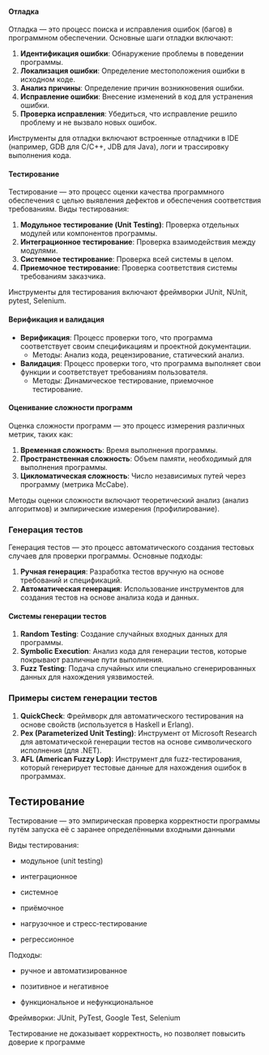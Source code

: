#### Отладка

Отладка — это процесс поиска и исправления ошибок (багов) в программном обеспечении. Основные шаги отладки включают:

1. **Идентификация ошибки**: Обнаружение проблемы в поведении программы.
2. **Локализация ошибки**: Определение местоположения ошибки в исходном коде.
3. **Анализ причины**: Определение причин возникновения ошибки.
4. **Исправление ошибки**: Внесение изменений в код для устранения ошибки.
5. **Проверка исправления**: Убедиться, что исправление решило проблему и не вызвало новых ошибок.

Инструменты для отладки включают встроенные отладчики в IDE (например, GDB для C/C++, JDB для Java), логи и трассировку выполнения кода.

#### Тестирование

Тестирование — это процесс оценки качества программного обеспечения с целью выявления дефектов и обеспечения соответствия требованиям. Виды тестирования:

1. **Модульное тестирование (Unit Testing)**: Проверка отдельных модулей или компонентов программы.
2. **Интеграционное тестирование**: Проверка взаимодействия между модулями.
3. **Системное тестирование**: Проверка всей системы в целом.
4. **Приемочное тестирование**: Проверка соответствия системы требованиям заказчика.

Инструменты для тестирования включают фреймворки JUnit, NUnit, pytest, Selenium.

#### Верификация и валидация

- **Верификация**: Процесс проверки того, что программа соответствует своим спецификациям и проектной документации.
    - Методы: Анализ кода, рецензирование, статический анализ.
- **Валидация**: Процесс проверки того, что программа выполняет свои функции и соответствует требованиям пользователя.
    - Методы: Динамическое тестирование, приемочное тестирование.

#### Оценивание сложности программ

Оценка сложности программ — это процесс измерения различных метрик, таких как:

1. **Временная сложность**: Время выполнения программы.
2. **Пространственная сложность**: Объем памяти, необходимый для выполнения программы.
3. **Цикломатическая сложность**: Число независимых путей через программу (метрика McCabe).

Методы оценки сложности включают теоретический анализ (анализ алгоритмов) и эмпирические измерения (профилирование).

### Генерация тестов

Генерация тестов — это процесс автоматического создания тестовых случаев для проверки программы. Основные подходы:

1. **Ручная генерация**: Разработка тестов вручную на основе требований и спецификаций.
2. **Автоматическая генерация**: Использование инструментов для создания тестов на основе анализа кода и данных.

#### Системы генерации тестов

1. **Random Testing**: Создание случайных входных данных для программы.
2. **Symbolic Execution**: Анализ кода для генерации тестов, которые покрывают различные пути выполнения.
3. **Fuzz Testing**: Подача случайных или специально сгенерированных данных для нахождения уязвимостей.

### Примеры систем генерации тестов

1. **QuickCheck**: Фреймворк для автоматического тестирования на основе свойств (используется в Haskell и Erlang).
2. **Pex (Parameterized Unit Testing)**: Инструмент от Microsoft Research для автоматической генерации тестов на основе символического исполнения (для .NET).
3. **AFL (American Fuzzy Lop)**: Инструмент для fuzz-тестирования, который генерирует тестовые данные для нахождения ошибок в программах.

## Тестирование

Тестирование — это эмпирическая проверка корректности программы путём запуска её с заранее определёнными входными данными

Виды тестирования:

- модульное (unit testing)
    
- интеграционное
    
- системное
    
- приёмочное
    
- нагрузочное и стресс‑тестирование
    
- регрессионное
    

Подходы:

- ручное и автоматизированное
    
- позитивное и негативное
    
- функциональное и нефункциональное
    

Фреймворки: JUnit, PyTest, Google Test, Selenium

Тестирование не доказывает корректность, но позволяет повысить доверие к программе